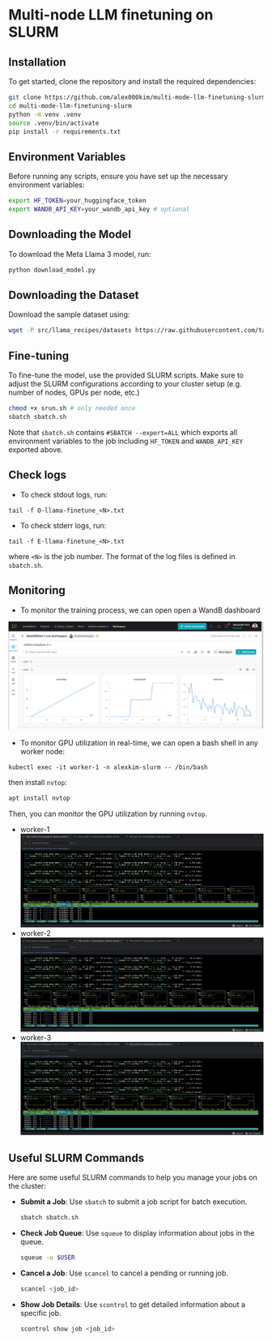 # Multi-node LLM finetuning on SLURM


## Installation

To get started, clone the repository and install the required dependencies:

```bash
git clone https://github.com/alex000kim/multi-mode-llm-finetuning-slurm.git
cd multi-mode-llm-finetuning-slurm
python -m venv .venv
source .venv/bin/activate
pip install -r requirements.txt
```

## Environment Variables

Before running any scripts, ensure you have set up the necessary environment variables:

```bash
export HF_TOKEN=your_huggingface_token
export WANDB_API_KEY=your_wandb_api_key # optional
```

## Downloading the Model

To download the Meta Llama 3 model, run:

```bash
python download_model.py
```

## Downloading the Dataset

Download the sample dataset using:

```bash
wget -P src/llama_recipes/datasets https://raw.githubusercontent.com/tatsu-lab/stanford_alpaca/main/alpaca_data.json
```

## Fine-tuning

To fine-tune the model, use the provided SLURM scripts. Make sure to adjust the SLURM configurations according to your cluster setup (e.g. number of nodes, GPUs per node, etc.)

```bash
chmod +x srun.sh # only needed once
sbatch sbatch.sh
```

Note that `sbatch.sh` contains `#SBATCH --export=ALL` which exports all environment variables to the job including `HF_TOKEN` and `WANDB_API_KEY` exported above.

## Check logs


- To check stdout logs, run:
```
tail -f O-llama-finetune_<N>.txt
```

- To check stderr logs, run:
```
tail -f E-llama-finetune_<N>.txt
```

where `<N>` is the job number.
The format of the log files is defined in `sbatch.sh`.

## Monitoring

- To monitor the training process, we can open open a WandB dashboard

![WandB Dashboard](imgs/wandb.png)

- To monitor GPU utilization in real-time, we can open a bash shell in any worker node:

```
kubectl exec -it worker-1 -n alexkim-slurm -- /bin/bash
```
then install `nvtop`:

```bash
apt install nvtop
```

Then, you can monitor the GPU utilization by running `nvtop`.

- worker-1
![nvtop on worker-1](imgs/worker-1-gpu.png)
- worker-2
![nvtop on worker-2](imgs/worker-2-gpu.png)
- worker-3
![nvtop on worker-3](imgs/worker-3-gpu.png)

## Useful SLURM Commands

Here are some useful SLURM commands to help you manage your jobs on the cluster:

- **Submit a Job**: Use `sbatch` to submit a job script for batch execution.
  ```bash
  sbatch sbatch.sh
  ```

- **Check Job Queue**: Use `squeue` to display information about jobs in the queue.
  ```bash
  squeue -u $USER
  ```

- **Cancel a Job**: Use `scancel` to cancel a pending or running job.
  ```bash
  scancel <job_id>
  ```

- **Show Job Details**: Use `scontrol` to get detailed information about a specific job.
  ```bash
  scontrol show job <job_id>
  ```
